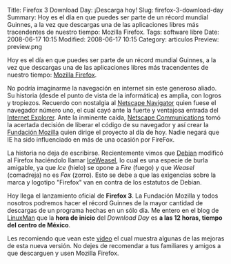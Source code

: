 Title: Firefox 3 Download Day: ¡Descarga hoy!
Slug: firefox-3-download-day
Summary: Hoy es el día en que puedes ser parte de un récord mundial Guinnes, a la vez que descargas una de las aplicaciones libres más tracendentes de nuestro tiempo: Mozilla Firefox.
Tags: software libre
Date: 2008-06-17 10:15
Modified: 2008-06-17 10:15
Category: articulos
Preview: preview.png


Hoy es el día en que puedes ser parte de un récord mundial Guinnes, a la vez que descargas una de las aplicaciones libres más tracendentes de nuestro tiempo: [Mozilla Firefox](http://www.mozilla.com/).

No podría imaginarme la navegación en internet sin este generoso aliado. Su historia (desde el punto de vista de la informática) es amplia, con logros y tropiezos. Recuerdo con nostalgia al [Netscape Navigator](http://es.wikipedia.org/wiki/Netscape_Navigator) quien fuese el navegador número uno, el cual cayó ante la fuerte y ventajosa entrada del [Internet Explorer](http://es.wikipedia.org/wiki/Internet_Explorer). Ante la inminente caída, [Netscape Communications](http://es.wikipedia.org/wiki/Netscape_Communications) tomó la acertada decisión de liberar el código de su navegador y así crear la [Fundación Mozilla](http://es.wikipedia.org/wiki/Fundación_Mozilla) quien dirige el proyecto al día de hoy. Nadie negará que IE ha sido influenciado en más de una ocasión por FireFox.

La historia no deja de escribirse. Recientemente vimos que [Debian](http://www.debian.org/) modificó al Firefox haciéndolo llamar [IceWeasel](http://es.wikipedia.org/wiki/IceWeasel), lo cual es una especie de burla amigable, ya que _Ice_ (hielo) se opone a _Fire_ (fuego) y que _Weasel_ (comadreja) no es _Fox_ (zorro). Esto se debe a que las exigencias sobre la marca y logotipo "Firefox" van en contra de los estatutos de Debian.

Hoy llega el lanzamiento oficial de **Firefox 3**. La Fundación Mozilla y todos nosotros podremos hacer el récord Guinnes de la mayor cantidad de descargas de un programa hechas en un sólo día. Me entero en el blog de [LinuxMan](http://linuxman.blogsome.com/) que la **hora de inicio** del _Download Day_ es **a las 12 horas, tiempo del centro de México**.

Les recomiendo que vean este [video](http://people.mozilla.com/~beltzner/overview-of-firefox3.swf) el cual muestra algunas de las mejoras de esta nueva versión. No dejes de recomendar a tus familiares y amigos a que descarguen y usen Mozilla Firefox.
